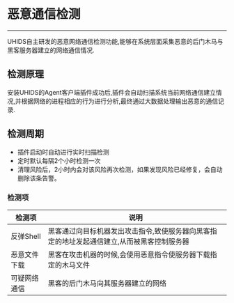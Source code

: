 

# 恶意通信检测 
___

UHIDS自主研发的恶意网络通信检测功能,能够在系统层面采集恶意的后门木马与黑客服务器建立的网络通信情况.

## 检测原理

安装UHIDS的Agent客户端插件成功后,插件会自动扫描系统当前网络通信建立情况,并根据网络的进程相应的行为进行分析,最终通过大数据处理输出恶意的通信记录.

## 检测周期

- 插件启动时自动进行实时扫描检测
- 定时默认每隔2个小时检测一次
- 清理风险后，2小时内会对该风险再次检测，如果发现风险已经修复，会自动删除该条告警。

### 检测项

| 检测项    | 说明                   |
| ------ | -------------------- |
| 反弹Shell   | 黑客通过向目标机器发出攻击指令,致使服务器向黑客指定的地址发起通信建立,从而被黑客控制服务器    |
| 恶意文件下载 | 黑客在攻击机器的时候,会使用恶意指令使服务器下载指定的木马文件 |
| 可疑网络通信 |  黑客的后门木马向其服务器建立的网络 |
